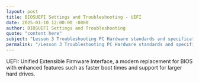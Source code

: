 ```yaml
---
layout: post
title: BIOSUEFI Settings and Troubleshooting - UEFI
date: 2025-01-10 12:00:00 -0000
author: BIOSUEFI Settings and Troubleshooting
quote: "content here"
subject: "Lesson 3 Troubleshooting PC Hardware standards and specifications"
permalink: "/Lesson 3 Troubleshooting PC Hardware standards and specifications/BIOSUEFI Settings and Troubleshooting/BIOSUEFI Settings and Troubleshooting - UEFI"
---
```


UEFI: Unified Extensible Firmware Interface, a modern replacement for BIOS with enhanced features such as faster boot times and support for larger hard drives.
